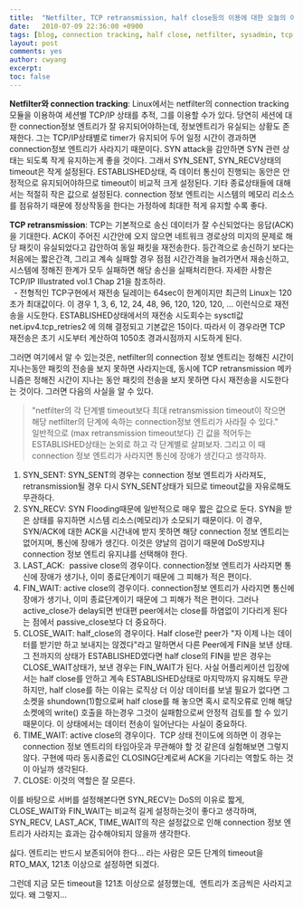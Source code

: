 ```yaml
---
title:  "Netfilter, TCP retransmission, half close등의 이용에 대한 오늘의 이야기"
date:   2010-07-09 22:36:00 +0900
tags: [blog, connection tracking, half close, netfilter, sysadmin, tcp retransmission]
layout: post
comments: yes
author: cwyang
excerpt:
toc: false
---
```

**Netfilter와 connection tracking**: Linux에서는 netfilter의 connection tracking모듈을 이용하여 세션별 TCP/IP 상태를 추적, 그를 이용할 수가 있다. 당연히 세션에 대한 connection정보 엔트리가 잘 유지되어야하는데, 정보엔트리가 유실되는 상황도 존재한다. 그는 TCP/IP상태별로 timer가 유지되어 두어 일정 시간이 경과하면 connection정보 엔트리가 사라지기 때문이다. SYN attack을 감안하면 SYN 관련 상태는 되도록 작게 유지하는게 좋을 것이다. 그래서 SYN_SENT, SYN_RECV상태의 timeout은 작게 설정된다. ESTABLISHED상태, 즉 데이터 통신이 진행되는 동안은 안정적으로 유지되어야하므로 timeout이 비교적 크게 설정된다. 기타 종료상태들에 대해서는 적절히 작은 값으로 설정된다. connection 정보 엔트리는 시스템의 메모리 리소스를 점유하기 때문에 정상작동을 한다는 가정하에 최대한 적게 유지할 수록 좋다.  
  
**TCP retransmission**: TCP는 기본적으로 송신 데이터가 잘 수신되었다는 응답(ACK)을 기대한다. ACK이 주어진 시간안에 오지 않으면 네트워크 경로상의 미지의 문제로 해당 패킷이 유실되었다고 감안하여 동일 패킷을 재전송한다. 등간격으로 송신하기 보다는 처음에는 짧은간격, 그리고 계속 실패할 경우 점점 시간간격을 늘려가면서 재송신하고, 시스템에 정해진 한계가 모두 실패하면 해당 송신을 실패처리한다. 자세한 사항은 TCP/IP Illustrated vol.1 Chap 21을 참조하라.  
  - 전형적인 TCP구현에서 재전송 딜레이는 64sec이 한계이지만 최근의 Linux는 120초가 최대값이다. 이 경우 1, 3, 6, 12, 24, 48, 96, 120, 120, 120, … 이런식으로 재전송을 시도한다. ESTABLISHED상태에서의 재전송 시도회수는 sysctl값 net.ipv4.tcp_retries2 에 의해 결정되고 기본값은 15이다. 따라서 이 경우라면 TCP 재전송은 초기 시도부터 계산하여 1050초 경과시점까지 시도하게 된다.  
  
그러면 여기에서 알 수 있는것은, netfilter의 connection 정보 엔트리는 정해진 시간이 지나는동안 패킷의 전송을 보지 못하면 사라지는데, 동시에 TCP retransmission 메카니즘은 정해진 시간이 지나는 동안 패킷의 전송을 보지 못하면 다시 재전송을 시도한다는 것이다. 그러면 다음의 사실을 알 수 있다.  
> "netfilter의 각 단계별 timeout보다 최대 retransmission timeout이 작으면 해당 netfilter의 단계에 속하는 connection정보 엔트리가 사라질 수 있다."  
일반적으로 (max retransmission timeout보다) 긴 값을 적어두는 ESTABLISHED상태는 논외로 하고 각 단계별로 살펴보자. 그리고 이 때 connection 정보 엔트리가 사라지면 통신에 장애가 생긴다고 생각하자.

1.  SYN_SENT: SYN_SENT의 경우는 connection 정보 엔트리가 사라져도, retransmission될 경우 다시 SYN_SENT상태가 되므로 timeout값을 자유로해도 무관하다.
2.  SYN_RECV: SYN Flooding때문에 일반적으로 매우 짧은 값으로 둔다. SYN을 받은 상태를 유지하면 시스템 리소스(메모리)가 소모되기 때문이다. 이 경우, SYN/ACK에 대한 ACK을 시간내에 받지 못하면 해당 connection 정보 엔트리는 없어지며, 통신에 장애가 생긴다. 이것은 양날의 검이기 때문에 DoS방지냐 connection 정보 엔트리 유지냐를 선택해야 한다.
3.  LAST_ACK:  passive close의 경우이다. connection정보 엔트리가 사라지면 통신에 장애가 생기나, 이미 종료단계이기 때문에 그 피해가 적은 편이다.
4.  FIN_WAIT: active close의 경우이다. connection정보 엔트리가 사라지면 통신에 장애가 생기나, 이미 종료단계이기 때문에 그 피해가 적은 편이다. 그러나 active_close가 delay되면 반대편 peer에서는 close를 하염없이 기다리게 된다는 점에서 passive_close보다 더 중요하다.
5.  CLOSE_WAIT: half_close의 경우이다. Half close란 peer가 "자 이제 나는 데이터를 받기만 하고 보내지는 않겠다"라고 말하면서 다른 Peer에게 FIN을 보낸 상태. 그 전까지의 상태가 ESTABLISHED였다면 half close의 FIN을 받은 경우는 CLOSE_WAIT상태가, 보낸 경우는 FIN_WAIT가 된다. 사실 어플리케이션 입장에서는 half close를 안하고 계속 ESTABLISHED상태로 마지막까지 유지해도 무관하지만, half close를 하는 이유는 로직상 더 이상 데이터를 보낼 필요가 없다면 그 소켓을 shundown(1)함으로써 half close를 해 놓으면 혹시 로직오류로 인해 해당 소켓에의 write() 호출을 하는경우 그것이 실패함으로써 안정적 검토를 할 수 있기 때문이다. 이 상태에서는 데이터 전송이 일어난다는 사실이 중요하다.
6.  TIME_WAIT: active close의 경우이다.  TCP 상태 전이도에 의하면 이 경우는 connection 정보 엔트리의 타임아웃과 무관해야 할 것 같은데 실험해보면 그렇지 않다. 구현에 따라 동시종료인 CLOSING단계로써 ACK을 기다리는 역할도 하는 것이 아닐까 생각된다.
7.  CLOSE: 이것의 역할은 잘 모른다.

이를 바탕으로 서버를 설정해본다면 SYN_RECV는 DoS의 이유로 짧게, CLOSE_WAIT와 FIN_WAIT는 비교적 길게 설정하는것이 좋다고 생각하며, SYN_RECV, LAST_ACK, TIME_WAIT의 작은 설정값으로 인해 connection 정보 엔트리가 사라지는 효과는 감수해야되지 않을까 생각한다.  
  
싫다. 엔트리는 반드시 보존되어야 한다… 라는 사람은 모든 단계의 timeout을 RTO_MAX, 121초 이상으로 설정하면 되겠다.  
  
그런데 지금 모든 timeout을 121초 이상으로 설정했는데,  엔트리가 조금씩은 사라지고 있다. 왜 그렇지...
